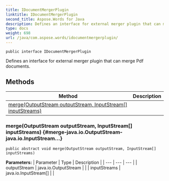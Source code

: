 ```yaml
---
title: IDocumentMergerPlugin
linktitle: IDocumentMergerPlugin
second_title: Aspose.Words for Java
description: Defines an interface for external merger plugin that can merge Pdf documents in Java.
type: docs
weight: 698
url: /java/com.aspose.words/idocumentmergerplugin/
---
```

```
public interface IDocumentMergerPlugin
```

Defines an interface for external merger plugin that can merge Pdf documents.
## Methods

| Method | Description |
| --- | --- |
| [merge(OutputStream outputStream, InputStream[] inputStreams)](#merge-java.io.OutputStream-java.io.InputStream...) |  |
### merge(OutputStream outputStream, InputStream[] inputStreams) {#merge-java.io.OutputStream-java.io.InputStream...}
```
public abstract void merge(OutputStream outputStream, InputStream[] inputStreams)
```




**Parameters:**
| Parameter | Type | Description |
| --- | --- | --- |
| outputStream | java.io.OutputStream |  |
| inputStreams | java.io.InputStream[] |  |

